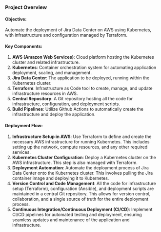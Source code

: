 ### Project Overview

#### Objective:

Automate the deployment of Jira Data Center on AWS using Kubernetes, with infrastructure and configuration managed by Terraform.

#### Key Components:

1. **AWS (Amazon Web Services)**: Cloud platform hosting the Kubernetes cluster and related infrastructure.
2. **Kubernetes**: Container orchestration system for automating application deployment, scaling, and management.
3. **Jira Data Center**: The application to be deployed, running within the Kubernetes cluster.
4. **Terraform**: Infrastructure as Code tool to create, manage, and update infrastructure resources in AWS.
5. **Central Repository**: A Git repository hosting all the code for infrastructure, configuration, and deployment scripts.
6. **Build Pipelines**: Utilize Github Actions to automatically create the infrastructure and deploy the application.

#### Deployment Flow:

1. **Infrastructure Setup in AWS**: Use Terraform to define and create the necessary AWS infrastructure for running Kubernetes. This includes setting up the network, compute resources, and any other required services.
2. **Kubernetes Cluster Configuration**: Deploy a Kubernetes cluster on the AWS infrastructure. This step is also managed with Terraform.
3. **Deployment Automation**: Automate the deployment process of Jira Data Center onto the Kubernetes cluster. This involves pulling the Jira container image and deploying it to Kubernetes.
4. **Version Control and Code Management**: All the code for infrastructure setup (Terraform), configuration (Ansible), and deployment scripts are maintained in a central Git repository. This allows for version control, collaboration, and a single source of truth for the entire deployment process.
5. **Continuous Integration/Continuous Deployment (CI/CD)**: Implement CI/CD pipelines for automated testing and deployment, ensuring seamless updates and maintenance of the application and infrastructure.
